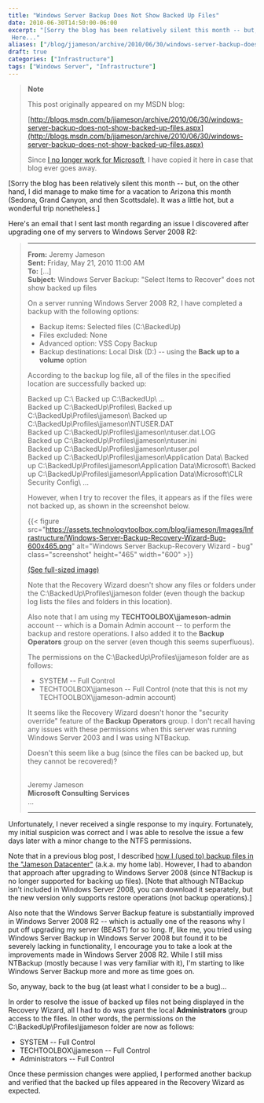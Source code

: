 ```yaml
---
title: "Windows Server Backup Does Not Show Backed Up Files"
date: 2010-06-30T14:50:00-06:00
excerpt: "[Sorry the blog has been relatively silent this month -- but, on the other hand, I did manage to make time for a vacation to Arizona this month (Sedona, Grand Canyon, and then Scottsdale). It was a little hot, but a wonderful trip nonetheless.] 
 Here..."
aliases: ["/blog/jjameson/archive/2010/06/30/windows-server-backup-does-not-show-backed-up-files.aspx"]
draft: true
categories: ["Infrastructure"]
tags: ["Windows Server", "Infrastructure"]
---
```


> **Note**
>
> This post originally appeared on my MSDN blog:
>
> [http://blogs.msdn.com/b/jjameson/archive/2010/06/30/windows-server-backup-does-not-show-backed-up-files.aspx](http://blogs.msdn.com/b/jjameson/archive/2010/06/30/windows-server-backup-does-not-show-backed-up-files.aspx)
>
> Since
> [I no longer work for Microsoft](/blog/jjameson/2011/09/02/last-day-with-microsoft),
> I have copied it here in case that blog ever goes away.

[Sorry the blog has been relatively silent this month -- but, on the other hand,
I did manage to make time for a vacation to Arizona this month (Sedona, Grand
Canyon, and then Scottsdale). It was a little hot, but a wonderful trip
nonetheless.]

Here's an email that I sent last month regarding an issue I discovered after
upgrading one of my servers to Windows Server 2008 R2:

> ***
>
> 
> **From:** Jeremy Jameson\
> **Sent:** Friday, May 21, 2010 11:00 AM\
> **To:** [...]\
> **Subject:** Windows Server Backup: "Select Items to Recover" does not show
> backed up files
>
> On a server running Windows Server 2008 R2, I have completed a backup with the
> following options:
>
> - Backup items: Selected files (C:\BackedUp\)
> - Files excluded: None
> - Advanced option: VSS Copy Backup
> - Backup destinations: Local Disk (D:) -- using the **Back up to a volume**
>   option
>
> According to the backup log file, all of the files in the specified location
> are successfully backed up:
>
> Backed up C:\\
> Backed up C:\BackedUp\\
> ...\
> Backed up C:\BackedUp\Profiles\\
> Backed up C:\BackedUp\Profiles\jjameson\\
> Backed up C:\BackedUp\Profiles\jjameson\NTUSER.DAT\
> Backed up C:\BackedUp\Profiles\jjameson\ntuser.dat.LOG\
> Backed up C:\BackedUp\Profiles\jjameson\ntuser.ini\
> Backed up C:\BackedUp\Profiles\jjameson\ntuser.pol\
> Backed up C:\BackedUp\Profiles\jjameson\Application Data\\
> Backed up C:\BackedUp\Profiles\jjameson\Application Data\Microsoft\\
> Backed up C:\BackedUp\Profiles\jjameson\Application Data\Microsoft\CLR
> Security Config\\
> ...
>
> However, when I try to recover the files, it appears as if the files were not
> backed up, as shown in the screenshot below.
>
> {{< figure src="https://assets.technologytoolbox.com/blog/jjameson/Images/Infrastructure/Windows-Server-Backup-Recovery-Wizard-Bug-600x465.png" alt="Windows Server Backup-Recovery Wizard - bug" class="screenshot" height="465" width="600" >}}
>
> [(See full-sized image)](https://assets.technologytoolbox.com/blog/jjameson/Images/Infrastructure/Windows-Server-Backup-Recovery-Wizard-Bug-756x586.png)
>
> Note that the Recovery Wizard doesn't show any files or folders under the
> C:\BackedUp\Profiles\jjameson folder (even though the backup log lists the
> files and folders in this location).
>
> Also note that I am using my **TECHTOOLBOX\jjameson-admin** account -- which
> is a Domain Admin account -- to perform the backup and restore operations. I
> also added it to the **Backup Operators** group on the server (even though
> this seems superfluous).
>
> The permissions on the C:\BackedUp\Profiles\jjameson folder are as follows:
>
> - SYSTEM -- Full Control
> - TECHTOOLBOX\jjameson -- Full Control (note that this is not my
>   TECHTOOLBOX\jjameson-admin account)
>
> It seems like the Recovery Wizard doesn't honor the "security override"
> feature of the **Backup Operators** group. I don't recall having any issues
> with these permissions when this server was running Windows Server 2003 and I
> was using NTBackup.
>
> Doesn't this seem like a bug (since the files can be backed up, but they
> cannot be recovered)?
>
> \
> Jeremy Jameson\
> **Microsoft Consulting Services**\
> ...
>
> ***


Unfortunately, I never received a single response to my inquiry. Fortunately, my
initial suspicion was correct and I was able to resolve the issue a few days
later with a minor change to the NTFS permissions.

Note that in a previous blog post, I described
[how I (used to) backup files in the "Jameson Datacenter"](/blog/jjameson/2009/11/09/a-simple-backup-solution)
(a.k.a. my home lab). However, I had to abandon that approach after upgrading to
Windows Server 2008 (since NTBackup is no longer supported for backing up
files). [Note that although NTBackup isn't included in Windows Server 2008, you
can download it separately, but the new version only supports restore operations
(not backup operations).]

Also note that the Windows Server Backup feature is substantially improved in
Windows Server 2008 R2 -- which is actually one of the reasons why I put off
upgrading my server (BEAST) for so long. If, like me, you tried using Windows
Server Backup in Windows Server 2008 but found it to be severely lacking in
functionality, I encourage you to take a look at the improvements made in
Windows Server 2008 R2. While I still miss NTBackup (mostly because I was very
familiar with it), I'm starting to like Windows Server Backup more and more as
time goes on.

So, anyway, back to the bug (at least what I consider to be a bug)...

In order to resolve the issue of backed up files not being displayed in the
Recovery Wizard, all I had to do was grant the local **Administrators** group
access to the files. In other words, the permissions on the
C:\BackedUp\Profiles\jjameson folder are now as follows:

- SYSTEM -- Full Control
- TECHTOOLBOX\jjameson -- Full Control
- Administrators -- Full Control

Once these permission changes were applied, I performed another backup and
verified that the backed up files appeared in the Recovery Wizard as expected.
